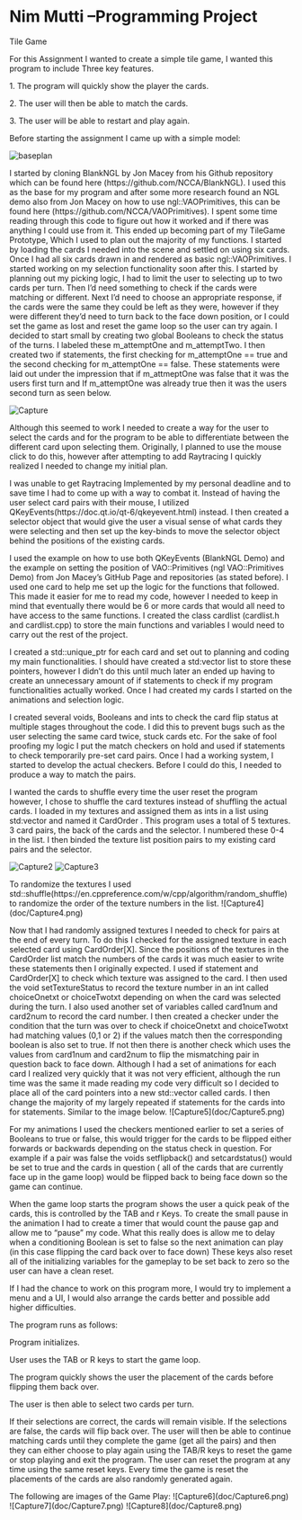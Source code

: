 # Nim Mutti –Programming Project

Tile Game

<p>For this Assignment I wanted to create a simple tile game, I wanted this program to include Three key features. </p>

<p>1.	The program will quickly show the player the cards.</p>
<p>2.	The user will then be able to match the cards.</p>
<p>3.	The user will be able to restart and play again.</p>

<p>Before starting the assignment I came up with a simple model:

![baseplan](doc/baseplan.png)

<p>I started by cloning BlankNGL by Jon Macey from his Github repository which can be found here (https://github.com/NCCA/BlankNGL). I used this as the base for my program and after some more research found an NGL demo also from Jon Macey on how to use ngl::VAOPrimitives, this can be found here (https://github.com/NCCA/VAOPrimitives). I spent some time reading through this code to figure out how it worked and if there was anything I could use from it. This ended up becoming part of my TileGame Prototype, Which I used to plan out the majority of my functions. I started by loading the cards I needed into the scene and settled on using six cards. Once I had all six cards drawn in and rendered as basic ngl::VAOPrimitives. I started working on my selection functionality soon after this. I started by planning out my picking logic, I had to limit the user to selecting up to two cards per turn. Then I’d need something to check if the cards were matching or different. Next I’d need to choose an appropriate response, if the cards were the same they could be left as they were, however if they were different they’d need to turn back to the face down position, or I could set the game as lost and reset the game loop so the user can try again. I decided to start small by creating two global Booleans to check the status of the turns. I labeled these m_attemptOne and m_attemptTwo. I then created two if statements, the first checking for m_attemptOne == true and the second checking for m_attemptOne == false. These statements were laid out under the impression that if m_attmeptOne was false that it was the users first turn and If m_attemptOne was already true then it was the users second turn as seen below.

![Capture](doc/Capture.png)

<p>Although this seemed to work I needed to create a way for the user to select the cards and for the program to be able to differentiate between the different card upon selecting them. Originally, I planned to use the mouse click to do this, however after attempting to add Raytracing I quickly realized I needed to change my initial plan.</p>
<p>I was unable to get Raytracing Implemented by my personal deadline and to save time I had to come up with a way to combat it. Instead of having the user select card pairs with their mouse, I utilized QKeyEvents(https://doc.qt.io/qt-6/qkeyevent.html) instead. I then created a selector object that would give the user a visual sense of what cards they were selecting and then set up the key-binds to move the selector object behind the positions of the existing cards.</p>
<p>I used the example on how to use both QKeyEvents (BlankNGL Demo) and the example on setting the position of VAO::Primitives (ngl VAO::Primitives Demo) from Jon Macey’s GitHub Page and repositories (as stated before). I used one card to help me set up the logic for the functions that followed. This made it easier for me to read my code, however I needed to keep in mind that eventually there would be 6 or more cards that would all need to have access to the same functions. I created the class cardlist (cardlist.h and cardlist.cpp) to store the main functions and variables I would need to carry out the rest of the project. </p>
<p>I created a std::unique_ptr for each card and set out to planning and coding my main functionalities. I should have created a std:vector list to store these pointers, however I didn’t do this until much later an ended up having to create an unnecessary amount of if statements to check if my program functionalities actually worked. Once I had created my cards I started on the animations and selection logic. </p>
<p>I created several voids, Booleans and ints to check the card flip status at multiple stages throughout the code. I did this to prevent bugs such as the user selecting the same card twice, stuck cards etc. For the sake of fool proofing my logic I put the match checkers on hold and used if statements to check temporarily pre-set card pairs. Once I had a working system, I started to develop the actual checkers. Before I could do this, I needed to produce a way to match the pairs. </p>
<p>I wanted the cards to shuffle every time the user reset the program however, I chose to shuffle the card textures instead of shuffling the actual cards. I loaded in my textures and assigned them as ints in a list using std:vector and named it CardOrder  . This program uses a total of 5 textures. 3 card pairs, the back of the cards and the selector. I numbered these 0-4 in the list. I then binded the texture list position pairs to my existing card pairs and the selector. </p>

![Capture2](doc/Capture2.png)
![Capture3](doc/Capture3.png)

<p>To randomize the textures I used std::shuffle(https://en.cppreference.com/w/cpp/algorithm/random_shuffle) to randomize the order of the texture numbers in the list. 
![Capture4](doc/Capture4.png)

<p>Now that I had randomly assigned textures I needed to check for pairs at the end of every turn. To do this I checked for the assigned texture in each selected card using CardOrder[X]. Since the positions of the textures in the CardOrder list match the numbers of the cards it was much easier to write these statements then I originally expected. I used if statement and CardOrder[X] to check which texture was assigned to the card. I then used the void setTextureStatus to record the texture number in an int called choiceOnetxt or choiceTwotxt depending on when the card was selected during the turn. I also used another set of variables called card1num and card2num to record the card number. I then created a checker under the condition that the turn was over to check if choiceOnetxt and choiceTwotxt had matching values (0,1 or 2) if the values match then the corresponding boolean is also set to true. If not then there is another check which uses the values from card1num and card2num to flip the mismatching pair in question back to face down. Although I had a set of animations for each card I realized very quickly that it was not very efficient, although the run time was the same it made reading my code very difficult so I decided to place all of the card pointers into a new std::vector called cards. I then change the majority of my largely repeated if statements for the cards into for statements. Similar to the image below.
![Capture5](doc/Capture5.png)

<p> For my animations I used the checkers mentioned earlier to set a series of Booleans to true or false, this would trigger for the cards to be flipped either forwards or backwards depending on the status check in question. For example if a pair was false the voids setflipback() and setcardstatus() would be set to true and the cards in question ( all of the cards that are currently face up in the game loop) would be flipped back to being face down so the game can continue. </p>

<p>When the game loop starts the program shows the user a quick peak of the cards, this is controlled by the TAB and r Keys. To create the small pause in the animation I had to create a timer that would count the pause gap and allow me to “pause” my code. What this really does is allow me to delay when a conditioning Boolean is set to false so the next animation can play (in this case flipping the card back over to face down) These keys also reset all of the initializing variables for the gameplay to be set back to zero so the user can have a clean reset. </p>
<p>If I had the chance to work on this program more, I would try to implement a menu and a UI, I would also arrange the cards better and possible add higher difficulties. </p>
<p>The program runs as follows:</p>
<p>Program initializes.</p>
<p>User uses the TAB or R keys to start the game loop.</p>
<p>The program quickly shows the user the placement of the cards before flipping them back over.</p>
<p>The user is then able to select two cards per turn. </p>
<p>If their selections are correct, the cards will remain visible. If the selections are false, the cards will flip back over. The user will then be able to continue matching cards until they complete the game (get all the pairs) and then they can either choose to play again using the TAB/R keys to reset the game or stop playing and exit the program. The user can reset the program at any time using the same reset keys. Every time the game is reset the placements of the cards are also randomly generated again.</p>
<p>The following are images of the Game Play:
![Capture6](doc/Capture6.png)
![Capture7](doc/Capture7.png)
![Capture8](doc/Capture8.png)</p>



